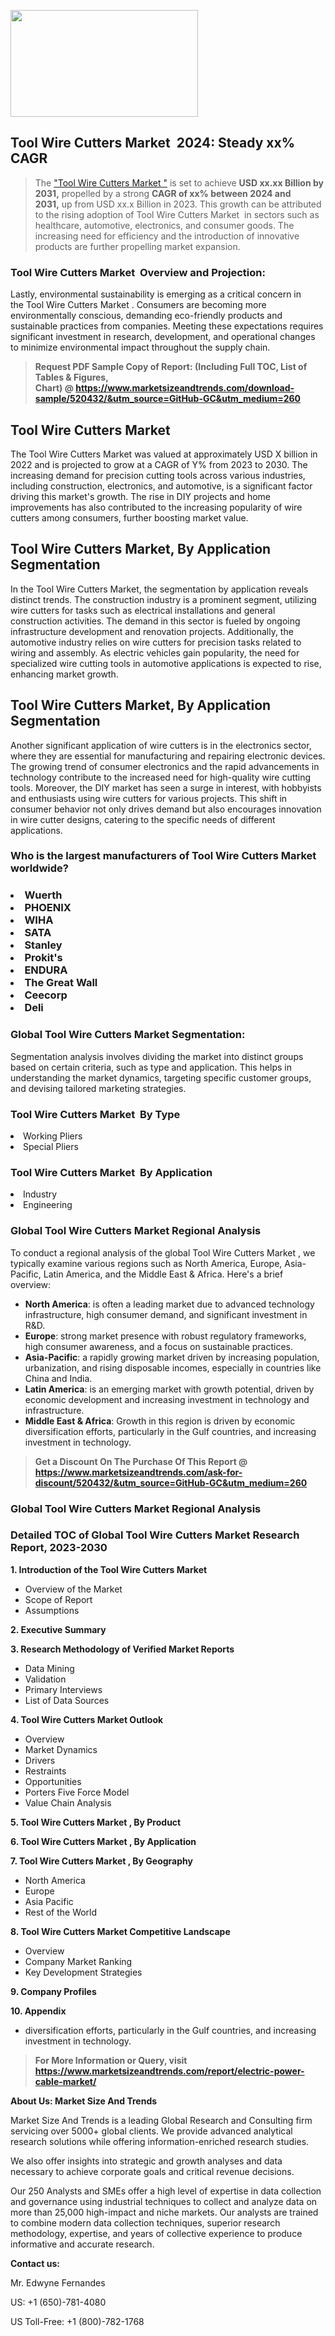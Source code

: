 <p><img class="alignnone size-medium wp-image-20088" src="https://ffe5etoiles.com/wp-content/uploads/2024/12/MST1-300x171.png" alt="" width="300" height="171" /></p><h2 id="ember46" class="ember-view reader-text-block__heading-2">Tool Wire Cutters Market &nbsp;2024: Steady&nbsp;xx% CAGR</h2><blockquote id="ember47" class="ember-view reader-text-block__blockquote">The&nbsp;<a class="app-aware-link " href="https://www.marketsizeandtrends.com/download-sample/520432/&utm_source=GitHub-GC&utm_medium=260" target="_blank" data-test-app-aware-link="">"Tool Wire Cutters Market "</a>&nbsp;is set to achieve&nbsp;<strong>USD&nbsp;xx.xx&nbsp;Billion by 2031,</strong>&nbsp;propelled by a strong&nbsp;<strong>CAGR of&nbsp;xx% between 2024 and 2031,</strong>&nbsp;up from USD xx.x Billion in 2023. This growth can be attributed to the rising adoption of&nbsp;Tool Wire Cutters Market &nbsp;in sectors such as healthcare, automotive, electronics, and consumer goods. The increasing need for efficiency and the introduction of innovative products are further propelling market expansion.</blockquote><h3 id="ember48" class="ember-view reader-text-block__heading-3">Tool Wire Cutters Market &nbsp;Overview and Projection:</h3><p id="ember49" class="ember-view reader-text-block__paragraph">Lastly, environmental sustainability is emerging as a critical concern in the&nbsp;Tool Wire Cutters Market . Consumers are becoming more environmentally conscious, demanding eco-friendly products and sustainable practices from companies. Meeting these expectations requires significant investment in research, development, and operational changes to minimize environmental impact throughout the supply chain.</p><blockquote id="ember50" class="ember-view reader-text-block__blockquote"><strong>Request PDF Sample Copy of Report: (Including Full TOC, List of Tables &amp; Figures, Chart)&nbsp;@&nbsp;<strong><a href="https://www.marketsizeandtrends.com/download-sample/520432/&utm_source=GitHub-GC&utm_medium=260" target="_blank">https://www.marketsizeandtrends.com/download-sample/520432/&utm_source=GitHub-GC&utm_medium=260</a></strong></strong></blockquote><h3 class=""> <h2>Tool Wire Cutters Market</h2><p>The Tool Wire Cutters Market was valued at approximately USD X billion in 2022 and is projected to grow at a CAGR of Y% from 2023 to 2030. The increasing demand for precision cutting tools across various industries, including construction, electronics, and automotive, is a significant factor driving this market's growth. The rise in DIY projects and home improvements has also contributed to the increasing popularity of wire cutters among consumers, further boosting market value.</p><h2>Tool Wire Cutters Market, By Application Segmentation</h2><p>In the Tool Wire Cutters Market, the segmentation by application reveals distinct trends. The construction industry is a prominent segment, utilizing wire cutters for tasks such as electrical installations and general construction activities. The demand in this sector is fueled by ongoing infrastructure development and renovation projects. Additionally, the automotive industry relies on wire cutters for precision tasks related to wiring and assembly. As electric vehicles gain popularity, the need for specialized wire cutting tools in automotive applications is expected to rise, enhancing market growth.</p><h2>Tool Wire Cutters Market, By Application Segmentation</h2><p>Another significant application of wire cutters is in the electronics sector, where they are essential for manufacturing and repairing electronic devices. The growing trend of consumer electronics and the rapid advancements in technology contribute to the increased need for high-quality wire cutting tools. Moreover, the DIY market has seen a surge in interest, with hobbyists and enthusiasts using wire cutters for various projects. This shift in consumer behavior not only drives demand but also encourages innovation in wire cutter designs, catering to the specific needs of different applications.</p></h3><h3 id="" class="">Who is the largest manufacturers of&nbsp;Tool Wire Cutters Market worldwide?</h3><h3 class=""></Li><Li>Wuerth</Li><Li> PHOENIX</Li><Li> WIHA</Li><Li> SATA</Li><Li> Stanley</Li><Li> Prokit's</Li><Li> ENDURA</Li><Li> The Great Wall</Li><Li> Ceecorp</Li><Li> Deli</h3><h3 id="ember53" class="ember-view reader-text-block__heading-3">Global&nbsp;Tool Wire Cutters Market Segmentation:</h3><p id="ember54" class="ember-view reader-text-block__paragraph">Segmentation analysis involves dividing the market into distinct groups based on certain criteria, such as type and application. This helps in understanding the market dynamics, targeting specific customer groups, and devising tailored marketing strategies.</p><h3 id="" class="">Tool Wire Cutters Market &nbsp;By Type</h3><p></Li><Li>Working Pliers</Li><Li> Special Pliers</p><h3 id="" class="">Tool Wire Cutters Market &nbsp;By Application</h3><p class=""></Li><Li>Industry</Li><Li> Engineering</p><h3 id="ember62" class="ember-view reader-text-block__heading-3">Global Tool Wire Cutters Market Regional Analysis</h3><p id="ember63" class="ember-view reader-text-block__paragraph">To conduct a regional analysis of the global Tool Wire Cutters Market , we typically examine various regions such as North America, Europe, Asia-Pacific, Latin America, and the Middle East &amp; Africa. Here's a brief overview:</p><ul><li><strong>North America</strong>: is often a leading market due to advanced technology infrastructure, high consumer demand, and significant investment in R&amp;D.</li><li><strong>Europe</strong>: strong market presence with robust regulatory frameworks, high consumer awareness, and a focus on sustainable practices.</li><li><strong>Asia-Pacific</strong>: a rapidly growing market driven by increasing population, urbanization, and rising disposable incomes, especially in countries like China and India.</li><li><strong>Latin America</strong>: is an emerging market with growth potential, driven by economic development and increasing investment in technology and infrastructure.</li><li><strong>Middle East &amp; Africa</strong>: Growth in this region is driven by economic diversification efforts, particularly in the Gulf countries, and increasing investment in technology.</li></ul><blockquote id="ember61" class="ember-view reader-text-block__blockquote"><strong>Get a Discount On The Purchase Of This Report @ <strong><a href="https://html-cleaner.com/" target="">https://www.marketsizeandtrends.com/ask-for-discount/520432/&utm_source=GitHub-GC&utm_medium=260</a></strong></strong></blockquote><h3 id="ember62" class="ember-view reader-text-block__heading-3">Global Tool Wire Cutters Market Regional Analysis</h3><h3 id="" class="">Detailed TOC of Global Tool Wire Cutters Market Research Report, 2023-2030</h3><p id="" class=""><strong>1. Introduction of the Tool Wire Cutters Market </strong></p><ul><li>Overview of the Market</li><li>Scope of Report</li><li>Assumptions</li></ul><p id="" class=""><strong>2. Executive Summary</strong></p><p id="" class=""><strong>3. Research Methodology of Verified Market Reports</strong></p><ul><li>Data Mining</li><li>Validation</li><li>Primary Interviews</li><li>List of Data Sources</li></ul><p id="" class=""><strong>4. Tool Wire Cutters Market Outlook</strong></p><ul><li>Overview</li><li>Market Dynamics</li><li>Drivers</li><li>Restraints</li><li>Opportunities</li><li>Porters Five Force Model</li><li>Value Chain Analysis</li></ul><p id="" class=""><strong>5. Tool Wire Cutters Market , By Product</strong></p><p id="" class=""><strong>6. Tool Wire Cutters Market , By Application</strong></p><p id="" class=""><strong>7. Tool Wire Cutters Market , By Geography</strong></p><ul><li>North America</li><li>Europe</li><li>Asia Pacific</li><li>Rest of the World</li></ul><p id="" class=""><strong>8. Tool Wire Cutters Market Competitive Landscape</strong></p><ul><li>Overview</li><li>Company Market Ranking</li><li>Key Development Strategies</li></ul><p id="" class=""><strong>9. Company Profiles</strong></p><p id="" class=""><strong>10. Appendix</strong></p><ul><li>diversification efforts, particularly in the Gulf countries, and increasing investment in technology.</li></ul><blockquote id="ember65" class="ember-view reader-text-block__blockquote"><strong>For More Information or Query, visit <strong><strong><a href="https://html-cleaner.com/" target="">https://www.marketsizeandtrends.com/report/electric-power-cable-market/</a></strong></strong></strong></blockquote><p id="" class=""><strong>About Us: Market Size And Trends</strong></p><p id="" class="">Market Size And Trends is a leading Global Research and Consulting firm servicing over 5000+ global clients. We provide advanced analytical research solutions while offering information-enriched research studies.</p><p id="" class="">We also offer insights into strategic and growth analyses and data necessary to achieve corporate goals and critical revenue decisions.</p><p id="" class="">Our 250 Analysts and SMEs offer a high level of expertise in data collection and governance using industrial techniques to collect and analyze data on more than 25,000 high-impact and niche markets. Our analysts are trained to combine modern data collection techniques, superior research methodology, expertise, and years of collective experience to produce informative and accurate research.</p><p id="" class=""><strong>Contact us:</strong></p><p id="" class="">Mr. Edwyne Fernandes</p><p id="" class="">US: +1 (650)-781-4080</p><p id="" class="">US Toll-Free: +1 (800)-782-1768</p>
